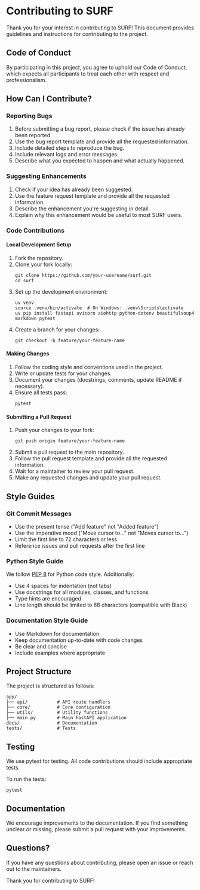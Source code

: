 # Contributing to SURF

Thank you for your interest in contributing to SURF! This document provides guidelines and instructions for contributing to the project.

## Code of Conduct

By participating in this project, you agree to uphold our Code of Conduct, which expects all participants to treat each other with respect and professionalism.

## How Can I Contribute?

### Reporting Bugs

1. Before submitting a bug report, please check if the issue has already been reported.
2. Use the bug report template and provide all the requested information.
3. Include detailed steps to reproduce the bug.
4. Include relevant logs and error messages.
5. Describe what you expected to happen and what actually happened.

### Suggesting Enhancements

1. Check if your idea has already been suggested.
2. Use the feature request template and provide all the requested information.
3. Describe the enhancement you're suggesting in detail.
4. Explain why this enhancement would be useful to most SURF users.

### Code Contributions

#### Local Development Setup

1. Fork the repository.
2. Clone your fork locally:
   ```
   git clone https://github.com/your-username/surf.git
   cd surf
   ```
3. Set up the development environment:
   ```
   uv venv
   source .venv/bin/activate  # On Windows: .venv\Scripts\activate
   uv pip install fastapi uvicorn aiohttp python-dotenv beautifulsoup4 markdown pytest
   ```
4. Create a branch for your changes:
   ```
   git checkout -b feature/your-feature-name
   ```

#### Making Changes

1. Follow the coding style and conventions used in the project.
2. Write or update tests for your changes.
3. Document your changes (docstrings, comments, update README if necessary).
4. Ensure all tests pass:
   ```
   pytest
   ```

#### Submitting a Pull Request

1. Push your changes to your fork:
   ```
   git push origin feature/your-feature-name
   ```
2. Submit a pull request to the main repository.
3. Follow the pull request template and provide all the requested information.
4. Wait for a maintainer to review your pull request.
5. Make any requested changes and update your pull request.

## Style Guides

### Git Commit Messages

* Use the present tense ("Add feature" not "Added feature")
* Use the imperative mood ("Move cursor to..." not "Moves cursor to...")
* Limit the first line to 72 characters or less
* Reference issues and pull requests after the first line

### Python Style Guide

We follow [PEP 8](https://www.python.org/dev/peps/pep-0008/) for Python code style. Additionally:

* Use 4 spaces for indentation (not tabs)
* Use docstrings for all modules, classes, and functions
* Type hints are encouraged
* Line length should be limited to 88 characters (compatible with Black)

### Documentation Style Guide

* Use Markdown for documentation
* Keep documentation up-to-date with code changes
* Be clear and concise
* Include examples where appropriate

## Project Structure

The project is structured as follows:

```
app/
├── api/           # API route handlers
├── core/          # Core configuration
├── utils/         # Utility functions
├── main.py        # Main FastAPI application
docs/              # Documentation
tests/             # Tests
```

## Testing

We use pytest for testing. All code contributions should include appropriate tests.

To run the tests:

```
pytest
```

## Documentation

We encourage improvements to the documentation. If you find something unclear or missing, please submit a pull request with your improvements.

## Questions?

If you have any questions about contributing, please open an issue or reach out to the maintainers.

Thank you for contributing to SURF! 
